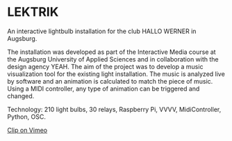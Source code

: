 # LEKTRIK
An interactive lightbulb installation for the club HALLO WERNER in Augsburg.

The installation was developed as part of the Interactive Media course at the Augsburg University of Applied Sciences and in collaboration with the design agency YEAH. The aim of the project was to develop a music visualization tool for the existing light installation. The music is analyzed live by software and an animation is calculated to match the piece of music. Using a MIDI controller, any type of animation can be triggered and changed. 

Technology: 210 light bulbs, 30 relays, Raspberry Pi, VVVV, MidiController, Python, OSC.

[Clip on Vimeo](https://vimeo.com/174729932)
